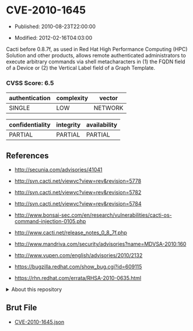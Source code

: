 # CVE-2010-1645

- Published: 2010-08-23T22:00:00

- Modified: 2012-02-16T04:03:00

Cacti before 0.8.7f, as used in Red Hat High Performance Computing (HPC) Solution and other products, allows remote authenticated administrators to execute arbitrary commands via shell metacharacters in (1) the FQDN field of a Device or (2) the Vertical Label field of a Graph Template.

### CVSS Score: **6.5**

| authentication | complexity | vector |
| --- | --- | --- |
| SINGLE | LOW | NETWORK |

| confidentiality | integrity | availability |
| --- | --- | --- |
| PARTIAL | PARTIAL | PARTIAL |

## References

* http://secunia.com/advisories/41041

* http://svn.cacti.net/viewvc?view=rev&revision=5778

* http://svn.cacti.net/viewvc?view=rev&revision=5782

* http://svn.cacti.net/viewvc?view=rev&revision=5784

* http://www.bonsai-sec.com/en/research/vulnerabilities/cacti-os-command-injection-0105.php

* http://www.cacti.net/release_notes_0_8_7f.php

* http://www.mandriva.com/security/advisories?name=MDVSA-2010:160

* http://www.vupen.com/english/advisories/2010/2132

* https://bugzilla.redhat.com/show_bug.cgi?id=609115

* https://rhn.redhat.com/errata/RHSA-2010-0635.html

<details>
<summary>About this repository</summary> 

  This repository is part of the project [Live Hack CVE](https://github.com/Live-Hack-CVE). Main website can be found [www.live-hack.org](https://www.live-hack.org) 
  
  Made by [Sn0wAlice](https://github.com/Sn0wAlice) for the people that care about security and need to have a feed of the latest CVEs. Hope you enjoy it, don't forget to star the repo and follow me on [Twitter](https://twitter.com/Sn0wAlice) and [Github](https://github.com/Sn0wAlice). And that is my [personnal website](https://www.alice-snow.me/)

  - [Home Page](https://github.com/Live-Hack-CVE)
  - [Framework](https://github.com/Live-Hack-CVE/cve-framework)
  - [CVE database](https://github.com/Live-Hack-CVE/full_database)
  - [Changelog](https://github.com/Live-Hack-CVE/Changelog)
</details>

## Brut File

* [CVE-2010-1645.json](https://raw.githubusercontent.com/Live-Hack-CVE/full_database/main/cves/2010/CVE-2010-1645.json)

